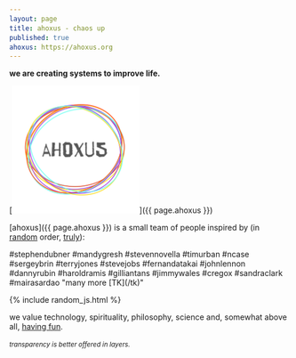 ```yaml
---
layout: page
title: ahoxus - chaos up
published: true
ahoxus: https://ahoxus.org
---
```


**we are creating systems to improve life.**

[![ahoxus](ahoxus_small.png)]({{ page.ahoxus }})

[ahoxus]({{ page.ahoxus }}) is a small team of people inspired by (in [random](/random) order, <a href="javascript:shuffle()">truly</a>):

<span id="random">
#stephendubner
#mandygresh
#stevennovella
#timurban
#ncase
#sergeybrin
#terryjones
#stevejobs
#fernandatakai
#johnlennon
#dannyrubin
#haroldramis
#gilliantans
#jimmywales
#cregox
#sandraclark
#mairasardao
"many more [TK](/tk)"
</span>

{% include random_js.html %}

we value technology, spirituality, philosophy, science and, somewhat above all, [having fun](/tv).

<small>*transparency is better offered in layers.*</small>
